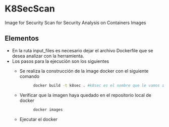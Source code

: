 # K8SecScan

Image for Security Scan for Security Analysis on Containers Images

## Elementos

- En la ruta input_files es necesario dejar el archivo Dockerfile que se desea analizar con la herramienta.
- Los pasos para la ejecución son los siguientes
  - Se realiza la construcción de la image docker con el siguiente comando

      ```bash
            docker build -t k8sec . #k8sec es el nombre que le vamos a dar a la imagen del contenedor
    ```

  - Verificar que la imagen haya quedado en el repositorio local de docker
  
      ```bash
            docker images
    ```

  - Ejecutar el docker
